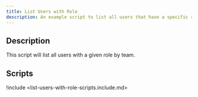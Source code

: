 ```yaml
---
title: List Users with Role
description: An example script to list all users that have a specific role by team.
---
```


## Description

This script will list all users with a given role by team.

## Scripts

!include <list-users-with-role-scripts.include.md>
